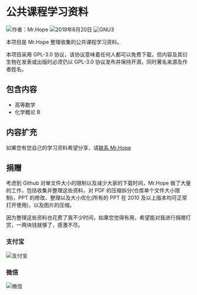 # 公共课程学习资料

![作者：Mr.Hope](https://img.shields.io/badge/作者-Mr.Hope-blue.svg) ![2019年8月20日](https://img.shields.io/badge/最后编辑于-2019年8月20日-success.svg) ![GNU3](https://img.shields.io/badge/LICENSE-GNU3-red.svg)

本项目是 Mr.Hope 整理收集的公共课程学习资料。

本项目采用 GPL-3.0 协议，该协议意味着任何人都可以免费下载，但内容及其衍生物在发表或出版时必须仍以 GPL-3.0 协议发布并保持开源，同时著名来源及作者姓名。

## 包含内容

- 高等数学
- 化学概论 B

## 内容扩充

如果您有您自己的学习资料希望分享，请[联系 Mr.Hope](http://wpa.qq.com/msgrd?v=3&uin=1178522294&site=qq&menu=yes)

## 捐赠

考虑到 Github 对单文件大小的限制以及减少大家的下载时间，Mr.Hope 做了大量的工作，包括收集并整理这些资料，对 PDF 的压缩拆分(仓库单个文件大小限制)，PPT 的修改、整理以及大小优化(所有的 PPT 在 2010 及以上版本均可正常打开使用)，以及图片的压缩。

因为整理这些资料也花费了我不少时间，如果您觉得有用，希望能对我进行捐赠打赏，一两块钱就够了，感激不尽。

### 支付宝

![支付宝](https://raw.githubusercontent.com/Hope-Studio/public-course/main/donate/alipay.jpg)

### 微信

![微信](https://raw.githubusercontent.com/Hope-Studio/public-course/main/donate/wechat.png)
